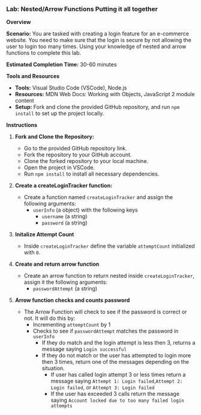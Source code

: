 ### Lab: Nested/Arrow Functions Putting it all together

**Overview**

**Scenario:** You are tasked with creating a login feature for an e-commerce website. You need to make sure that the login is secure by not allowing the user to login too many times. Using your knowledge of nested and arrow functions to complete this lab.

**Estimated Completion Time:** 30-60 minutes

**Tools and Resources**
- **Tools:** Visual Studio Code (VSCode), Node.js
- **Resources:** MDN Web Docs: Working with Objects, JavaScript 2 module content
- **Setup:** Fork and clone the provided GitHub repository, and run `npm install` to set up the project locally. 

**Instructions**

1. **Fork and Clone the Repository:**
   - Go to the provided GitHub repository link.
   - Fork the repository to your GitHub account.
   - Clone the forked repository to your local machine.
   - Open the project in VSCode.
   - Run `npm install` to install all necessary dependencies.

2. **Create a createLoginTracker function:**
   - Create a function named `createLoginTracker` and assign the following arguments:
     - `userInfo` (a object) with the following keys
       - `username` (a string)
       - `password` (a string)

3. **Initalize Attempt Count**
   - Inside `createLoginTracker` define the variable `attemptCount` initialized with `0`.

4. **Create and return arrow function**
   - Create an arrow function to return nested inside `createLoginTracker`, assign it the following arguments:
     - `passwordAttempt` (a string)

5. **Arrow function checks and counts password**
   - The Arrow Function will check to see if the password is correct or not. It will do this by:
      - Incrementing `attemptCount` by 1
      - Checks to see if `passwordAttempt` matches the password in `userInfo`
        - If they do match and the login attempt is less then 3, returns a message saying `Login successful`
        - If they do not match or the user has attempted to login more then 3 times, return one of the messages depending on the situation.
          - If user has called login attempt 3 or less times return a message saying `Attempt 1: Login failed`,`Attempt 2: Login failed`, or `Attempt 3: Login failed`
          - If the user has exceeded 3 calls return the message saying `Account locked due to too many failed login attempts`






